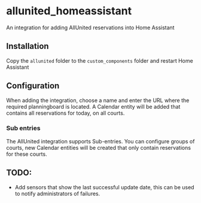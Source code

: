 # allunited_homeassistant
An integration for adding AllUnited reservations into Home Assistant

## Installation
Copy the `allunited` folder to the `custom_components` folder and restart Home Assistant

## Configuration
When adding the integration, choose a name and enter the URL where the required planningboard is located.
A Calendar entity will be added that contains all reservations for today, on all courts.

### Sub entries
The AllUnited integration supports Sub-entries.
You can configure groups of courts, new Calendar entities will be created that only contain reservations for these courts.

## TODO:
- Add sensors that show the last successful update date, this can be used to notify administrators of failures.